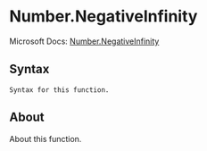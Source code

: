 # Number.NegativeInfinity

Microsoft Docs: [Number.NegativeInfinity](https://docs.microsoft.com/en-us/powerquery-m/number-negativeinfinity)

## Syntax

```
Syntax for this function.
```

## About

About this function.

